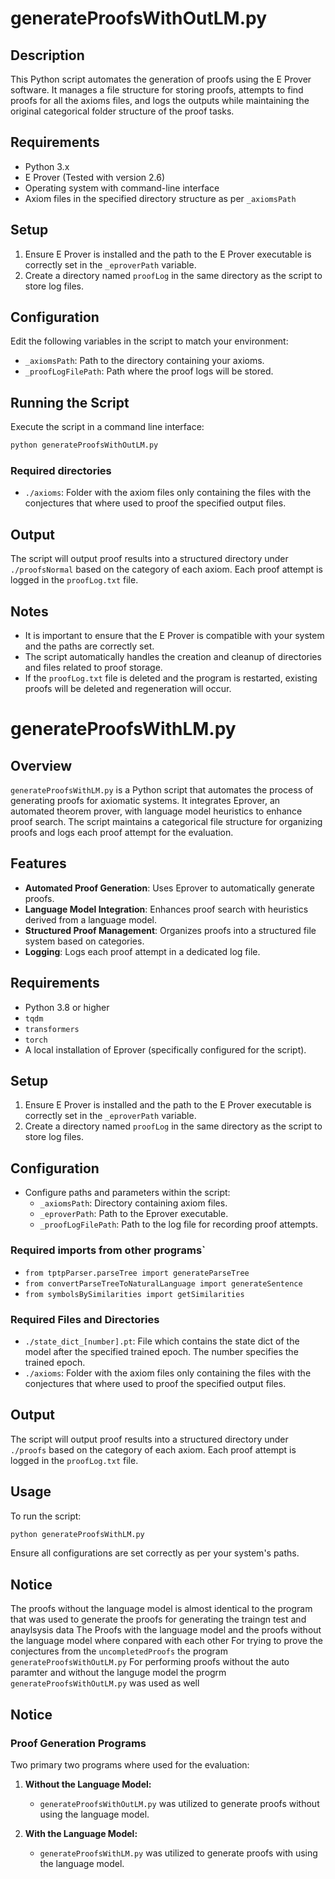 # generateProofsWithOutLM.py

## Description
This Python script automates the generation of proofs using the E Prover software. It manages a file structure for storing proofs, attempts to find proofs for all the axioms files, and logs the outputs while maintaining the original categorical folder structure of the proof tasks.

## Requirements
- Python 3.x
- E Prover (Tested with version 2.6)
- Operating system with command-line interface
- Axiom files in the specified directory structure as per `_axiomsPath`

## Setup
1. Ensure E Prover is installed and the path to the E Prover executable is correctly set in the `_eproverPath` variable.
2. Create a directory named `proofLog` in the same directory as the script to store log files.

## Configuration
Edit the following variables in the script to match your environment:
- `_axiomsPath`: Path to the directory containing your axioms.
- `_proofLogFilePath`: Path where the proof logs will be stored.

## Running the Script
Execute the script in a command line interface:
```bash
python generateProofsWithOutLM.py
```

### Required directories
- `./axioms`: Folder with the axiom files only containing the files with the conjectures that where used to proof the specified output files.

## Output
The script will output proof results into a structured directory under `./proofsNormal` based on the category of each axiom. Each proof attempt is logged in the `proofLog.txt` file.

## Notes
- It is important to ensure that the E Prover is compatible with your system and the paths are correctly set.
- The script automatically handles the creation and cleanup of directories and files related to proof storage.
- If the `proofLog.txt` file is deleted and the program is restarted, existing proofs will be deleted and regeneration will occur.

# generateProofsWithLM.py

## Overview
`generateProofsWithLM.py` is a Python script that automates the process of generating proofs for axiomatic systems. It integrates Eprover, an automated theorem prover, with language model heuristics to enhance proof search. The script maintains a categorical file structure for organizing proofs and logs each proof attempt for the evaluation.

## Features
- **Automated Proof Generation**: Uses Eprover to automatically generate proofs.
- **Language Model Integration**: Enhances proof search with heuristics derived from a language model.
- **Structured Proof Management**: Organizes proofs into a structured file system based on categories.
- **Logging**: Logs each proof attempt in a dedicated log file.

## Requirements
- Python 3.8 or higher
- `tqdm`
- `transformers`
- `torch`
- A local installation of Eprover (specifically configured for the script).

## Setup
1. Ensure E Prover is installed and the path to the E Prover executable is correctly set in the `_eproverPath` variable.
2. Create a directory named `proofLog` in the same directory as the script to store log files.

## Configuration
- Configure paths and parameters within the script:
  - `_axiomsPath`: Directory containing axiom files.
  - `_eproverPath`: Path to the Eprover executable.
  - `_proofLogFilePath`: Path to the log file for recording proof attempts.

### Required imports from other programs`
- `from tptpParser.parseTree import generateParseTree`
- `from convertParseTreeToNaturalLanguage import generateSentence`
- `from symbolsBySimilarities import getSimilarities`

### Required Files and Directories
- `./state_dict_[number].pt`: File which contains the state dict of the model after the specified trained epoch. The number specifies the trained epoch.
- `./axioms`: Folder with the axiom files only containing the files with the conjectures that where used to proof the specified output files.

## Output
The script will output proof results into a structured directory under `./proofs` based on the category of each axiom. Each proof attempt is logged in the `proofLog.txt` file.

## Usage
To run the script:
```bash
python generateProofsWithLM.py
```
Ensure all configurations are set correctly as per your system's paths.

## Notice
The proofs without the language model is almost identical to the program that was used to generate the proofs for generating the traingn test and anaylsysis data
The Proofs with the language model and the proofs without the language model where conpared with each other
For trying to prove the conjectures from the `uncompletedProofs` the program ` generateProofsWithOutLM.py` 
For performing proofs without the auto paramter and without the languge model the progrm ` generateProofsWithOutLM.py`  was used as well

## Notice 

### Proof Generation Programs

Two primary two programs where used for the evaluation:

1. **Without the Language Model:**
   - `generateProofsWithOutLM.py` was utilized to generate proofs without using the language model. 

2. **With the Language Model:**
   - `generateProofsWithLM.py` was utilized to generate proofs with using the language model.
